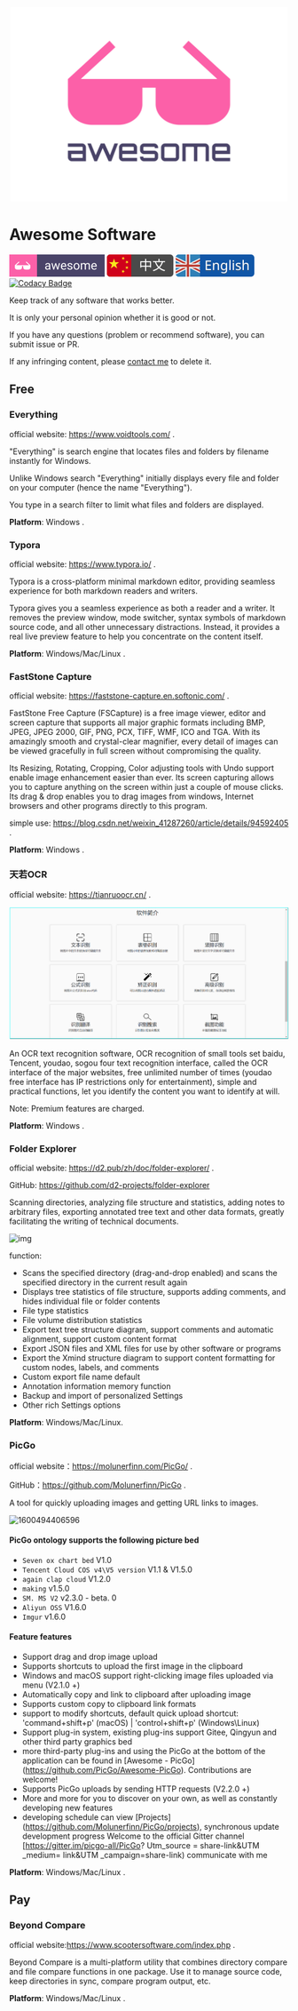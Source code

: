 <div align="center">
	<img width="500" height="350" src="./media/awesome-logo.svg" alt="Awesome">
</div>

# Awesome Software

![Awesome](./media/awesome.svg) [![chinese](./media/chinese.svg)](https://github.com/yansheng836/awesome-software/blob/master/README.md) [![english](./media/english.svg)](https://github.com/yansheng836/awesome-software/blob/master/README-en.md) [![Codacy Badge](https://app.codacy.com/project/badge/Grade/d61b6b748e4c4f5ba29e29da826ce4f4)](https://www.codacy.com?utm_source=github.com&amp;utm_medium=referral&amp;utm_content=yansheng836/awesome-software&amp;utm_campaign=Badge_Grade)

Keep track of any software that works better.

It is only your personal opinion whether it is good or not.

If you have any questions (problem or recommend software), you can submit issue or PR.

If any infringing content, please [contact me](<mailto:sheng.yan836@gmail.com>) to delete it.

## Free

### Everything

official website: <https://www.voidtools.com/> .

"Everything" is search engine that locates files and folders by filename instantly for Windows.

Unlike Windows search "Everything" initially displays every file and folder on your computer (hence the name "Everything").

You type in a search filter to limit what files and folders are displayed.

**Platform**: Windows .

### Typora

official website: <https://www.typora.io/> .

Typora is a cross-platform minimal markdown editor, providing seamless experience for both markdown readers and writers.

Typora gives you a seamless experience as both a reader and a writer. It removes the preview window, mode switcher, syntax symbols of markdown source code, and all other unnecessary distractions. Instead, it provides a real live preview feature to help you concentrate on the content itself.

**Platform**: Windows/Mac/Linux .

### FastStone Capture

official website: <https://faststone-capture.en.softonic.com/>  .

FastStone Free Capture (FSCapture) is a free image viewer, editor and screen capture that supports all major graphic formats including BMP, JPEG, JPEG 2000, GIF, PNG, PCX, TIFF, WMF, ICO and TGA. With its amazingly smooth and crystal-clear magnifier, every detail of images can be viewed gracefully in full screen without compromising the quality.

Its Resizing, Rotating, Cropping, Color adjusting tools with Undo support enable image enhancement easier than ever. Its screen capturing allows you to capture anything on the screen within just a couple of mouse clicks. Its drag & drop enables you to drag images from windows, Internet browsers and other programs directly to this program.

simple use: <https://blog.csdn.net/weixin_41287260/article/details/94592405>  .

**Platform**: Windows .

### 天若OCR

official website: <https://tianruoocr.cn/>  .

![1600491761160](./assets/1600491761160.png)

An OCR text recognition software, OCR recognition of small tools set baidu, Tencent, youdao, sogou four text recognition interface, called the OCR interface of the major websites, free unlimited number of times (youdao free interface has IP restrictions only for entertainment), simple and practical functions, let you identify the content you want to identify at will.

Note: Premium features are charged.

**Platform**: Windows .

### Folder Explorer

official website: <https://d2.pub/zh/doc/folder-explorer/>  .

GitHub: <https://github.com/d2-projects/folder-explorer> 

Scanning directories, analyzing file structure and statistics, adding notes to arbitrary files, exporting annotated tree text and other data formats, greatly facilitating the writing of technical documents.

![img](https://cdn.d2.pub/files/image-hosting/20190926165542.png)

function: 

- Scans the specified directory (drag-and-drop enabled) and scans the specified directory in the current result again
- Displays tree statistics of file structure, supports adding comments, and hides individual file or folder contents
- File type statistics
- File volume distribution statistics
- Export text tree structure diagram, support comments and automatic alignment, support custom content format
- Export JSON files and XML files for use by other software or programs
- Export the Xmind structure diagram to support content formatting for custom nodes, labels, and comments
- Custom export file name default
- Annotation information memory function
- Backup and import of personalized Settings
- Other rich Settings options

**Platform**: Windows/Mac/Linux.

### PicGo

official website：<https://molunerfinn.com/PicGo/> .

GitHub：<https://github.com/Molunerfinn/PicGo> .

A tool for quickly uploading images and getting URL links to images.

![1600494406596](H:/Git/git-clone/awesome-software/assets/1600494406596.png)

#### PicGo ontology supports the following picture bed

- `Seven ox chart bed` V1.0
- `Tencent Cloud COS v4\V5 version` V1.1 & V1.5.0
- `again clap cloud` V1.2.0
- `making` v1.5.0
- `SM. MS V2` v2.3.0 - beta. 0
- `Aliyun OSS` V1.6.0
- `Imgur` v1.6.0

#### Feature features

- Support drag and drop image upload
- Supports shortcuts to upload the first image in the clipboard
- Windows and macOS support right-clicking image files uploaded via menu (V2.1.0 +)
- Automatically copy and link to clipboard after uploading image
- Supports custom copy to clipboard link formats
- support to modify shortcuts, default quick upload shortcut: 'command+shift+p' (macOS) | 'control+shift+p' (Windows\Linux)
- Support plug-in system, existing plug-ins support Gitee, Qingyun and other third party graphics bed
- more third-party plug-ins and using the PicGo at the bottom of the application can be found in [Awesome - PicGo] (https://github.com/PicGo/Awesome-PicGo). Contributions are welcome!
- Supports PicGo uploads by sending HTTP requests (V2.2.0 +)
- More and more for you to discover on your own, as well as constantly developing new features
- developing schedule can view [Projects] (https://github.com/Molunerfinn/PicGo/projects), synchronous update development progress
  Welcome to the official Gitter channel [https://gitter.im/picgo-all/PicGo? Utm_source = share-link&UTM _medium= link&UTM _campaign=share-link) communicate with me

**Platform**: Windows/Mac/Linux .

## Pay

### Beyond Compare

 official website:<https://www.scootersoftware.com/index.php> .

Beyond Compare is a multi-platform utility that combines directory compare and file compare functions in one package.  Use it to manage source code, keep directories in sync, compare program output, etc.

**Platform**: Windows/Mac/Linux .
